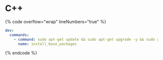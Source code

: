 # C++

{% code overflow="wrap" lineNumbers="true" %}
```yaml
dev:
  commands:
    - command: sudo apt-get update && sudo apt-get upgrade -y && sudo apt-get install -y g++
      name: install_base_packages
```
{% endcode %}